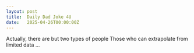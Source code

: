 ```yaml
---
layout: post
title:  Daily Dad Joke 4U
date:   2025-04-26T00:00:00Z
---
```

Actually, there are but two types of people Those who can extrapolate from limited data ...
